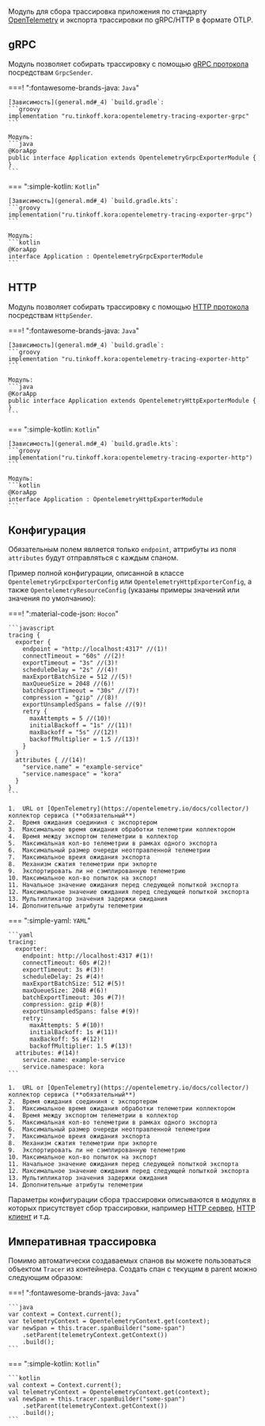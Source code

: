 Модуль для сбора трассировка приложения по стандарту [OpenTelemetry](https://opentelemetry.io/docs/what-is-opentelemetry/)
и экспорта трассировки по gRPC/HTTP в формате OTLP. 

## gRPC

Модуль позволяет собирать трассировку с помощью [gRPC протокола](https://github.com/open-telemetry/oteps/blob/main/text/0035-opentelemetry-protocol.md#protocol-details) посредствам `GrpcSender`.

===! ":fontawesome-brands-java: `Java`"

    [Зависимость](general.md#_4) `build.gradle`:
    ```groovy
    implementation "ru.tinkoff.kora:opentelemetry-tracing-exporter-grpc"
    ```

    Модуль:
    ```java
    @KoraApp
    public interface Application extends OpentelemetryGrpcExporterModule { }
    ```

=== ":simple-kotlin: `Kotlin`"

    [Зависимость](general.md#_4) `build.gradle.kts`:
    ```groovy
    implementation("ru.tinkoff.kora:opentelemetry-tracing-exporter-grpc")
    ```

    Модуль:
    ```kotlin
    @KoraApp
    interface Application : OpentelemetryGrpcExporterModule
    ```

## HTTP

Модуль позволяет собирать трассировку с помощью [HTTP протокола](https://github.com/open-telemetry/oteps/blob/main/text/0099-otlp-http.md) посредствам `HttpSender`.

===! ":fontawesome-brands-java: `Java`"

    [Зависимость](general.md#_4) `build.gradle`:
    ```groovy
    implementation "ru.tinkoff.kora:opentelemetry-tracing-exporter-http"
    ```

    Модуль:
    ```java
    @KoraApp
    public interface Application extends OpentelemetryHttpExporterModule { }
    ```

=== ":simple-kotlin: `Kotlin`"

    [Зависимость](general.md#_4) `build.gradle.kts`:
    ```groovy
    implementation("ru.tinkoff.kora:opentelemetry-tracing-exporter-http")
    ```

    Модуль:
    ```kotlin
    @KoraApp
    interface Application : OpentelemetryHttpExporterModule
    ```

## Конфигурация

Обязательным полем является только `endpoint`, аттрибуты из поля `attributes` будут отправляться с каждым спаном.

Пример полной конфигурации, описанной в классе `OpentelemetryGrpcExporterConfig` или `OpentelemetryHttpExporterConfig`, а также `OpentelemetryResourceConfig` (указаны примеры значений или значения по умолчанию):

===! ":material-code-json: `Hocon`"

    ```javascript
    tracing {
      exporter {
        endpoint = "http://localhost:4317" //(1)!
        connectTimeout = "60s" //(2)!
        exportTimeout = "3s" //(3)!
        scheduleDelay = "2s" //(4)!
        maxExportBatchSize = 512 //(5)!
        maxQueueSize = 2048 //(6)!
        batchExportTimeout = "30s" //(7)!
        compression = "gzip" //(8)!
        exportUnsampledSpans = false //(9)!
        retry {
          maxAttempts = 5 //(10)!
          initialBackoff = "1s" //(11)!
          maxBackoff = "5s" //(12)!
          backoffMultiplier = 1.5 //(13)!
        }
      }
      attributes { //(14)!
        "service.name" = "example-service"
        "service.namespace" = "kora"
      }
    }
    ```

    1.  URL от [OpenTelemetry](https://opentelemetry.io/docs/collector/) коллектор сервиса (**обязательный**)
    2.  Время ожидания соедининя с экспортером
    3.  Максимальное время ожидания обработки телеметрии коллектором 
    4.  Время между экспортом телеметрии в коллектор
    5.  Максимальная кол-во телеметрии в рамках одного экспорта
    6.  Максимальный размер очереди неотправленной телеметрии
    7.  Максимальное вреия ожидания экспорта
    8.  Механизм сжатия телеметрии при экпорте
    9.  Экспортировать ли не сэмплированную телеметрию
    10. Максимальное кол-во попыток на экспорт
    11. Начальное значение ожидания перед следующей попыткой экспорта
    12. Максимальное значение ожидания перед следующей попыткой экспорта
    13. Мультипликатор значения задержки ожидания
    14. Дополнительные атрибуты телеметрии

=== ":simple-yaml: `YAML`"

    ```yaml
    tracing:
      exporter:
        endpoint: http://localhost:4317 #(1)!
        connectTimeout: 60s #(2)!
        exportTimeout: 3s #(3)!
        scheduleDelay: 2s #(4)!
        maxExportBatchSize: 512 #(5)!
        maxQueueSize: 2048 #(6)!
        batchExportTimeout: 30s #(7)!
        compression: gzip #(8)!
        exportUnsampledSpans: false #(9)!
        retry:
          maxAttempts: 5 #(10)!
          initialBackoff: 1s #(11)!
          maxBackoff: 5s #(12)!
          backoffMultiplier: 1.5 #(13)!
      attributes: #(14)!
        service.name: example-service
        service.namespace: kora
    ```

    1.  URL от [OpenTelemetry](https://opentelemetry.io/docs/collector/) коллектор сервиса (**обязательный**)
    2.  Время ожидания соедининя с экспортером
    3.  Максимальное время ожидания обработки телеметрии коллектором 
    4.  Время между экспортом телеметрии в коллектор
    5.  Максимальная кол-во телеметрии в рамках одного экспорта
    6.  Максимальный размер очереди неотправленной телеметрии
    7.  Максимальное вреия ожидания экспорта
    8.  Механизм сжатия телеметрии при экпорте
    9.  Экспортировать ли не сэмплированную телеметрию
    10. Максимальное кол-во попыток на экспорт
    11. Начальное значение ожидания перед следующей попыткой экспорта
    12. Максимальное значение ожидания перед следующей попыткой экспорта
    13. Мультипликатор значения задержки ожидания
    14. Дополнительные атрибуты телеметрии

Параметры конфигурации сбора трассировки описываются в модулях в которых присутствует сбор трассировки, например [HTTP сервер](http-server.md), [HTTP клиент](http-client.md) и т.д.

## Императивная трассировка

Помимо автоматически создаваемых спанов вы можете пользоваться объектом `Tracer` из контейнера. 
Создать спан с текущим в parent можно следующим образом:

===! ":fontawesome-brands-java: `Java`"

    ```java
    var context = Context.current();
    var telemetryContext = OpentelemetryContext.get(context);
    var newSpan = this.tracer.spanBuilder("some-span")
        .setParent(telemetryContext.getContext())
        .build();
    ```

=== ":simple-kotlin: `Kotlin`"

    ```kotlin
    val context = Context.current();
    val telemetryContext = OpentelemetryContext.get(context);
    val newSpan = this.tracer.spanBuilder("some-span")
        .setParent(telemetryContext.getContext())
        .build();
    ```
